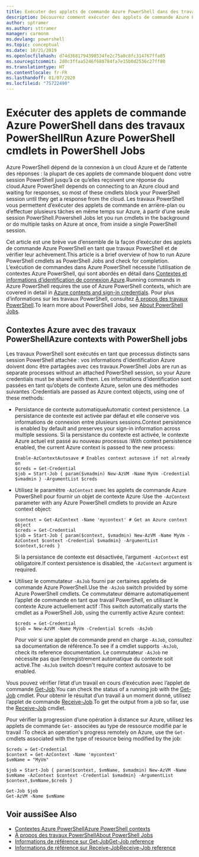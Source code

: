 ```yaml
---
title: Exécuter des applets de commande Azure PowerShell dans des travaux PowerShell
description: Découvrez comment exécuter des applets de commande Azure PowerShell en parallèle ou en tant que tâches en arrière-plan, en utilisant -AsJob et Start-Job.
author: sptramer
ms.author: sttramer
manager: carmonm
ms.devlang: powershell
ms.topic: conceptual
ms.date: 10/21/2019
ms.openlocfilehash: d74d3681794398534fe2c75a0c8fc314767ffa85
ms.sourcegitcommit: 2d0c3ffaa5246f680784fa7e15b0d2536c27ff80
ms.translationtype: HT
ms.contentlocale: fr-FR
ms.lasthandoff: 01/07/2020
ms.locfileid: "75722490"
---
```

# <a name="run-azure-powershell-cmdlets-in-powershell-jobs"></a><span data-ttu-id="fc241-103">Exécuter des applets de commande Azure PowerShell dans des travaux PowerShell</span><span class="sxs-lookup"><span data-stu-id="fc241-103">Run Azure PowerShell cmdlets in PowerShell Jobs</span></span>

<span data-ttu-id="fc241-104">Azure PowerShell dépend de la connexion à un cloud Azure et de l’attente des réponses : la plupart de ces applets de commande bloquent donc votre session PowerShell jusqu’à ce qu’elles reçoivent une réponse du cloud.</span><span class="sxs-lookup"><span data-stu-id="fc241-104">Azure PowerShell depends on connecting to an Azure cloud and waiting for responses, so most of these cmdlets block your PowerShell session until they get a response from the cloud.</span></span>
<span data-ttu-id="fc241-105">Les travaux PowerShell vous permettent d’exécuter des applets de commande en arrière-plan ou d’effectuer plusieurs tâches en même temps sur Azure, à partir d’une seule session PowerShell.</span><span class="sxs-lookup"><span data-stu-id="fc241-105">Powershell Jobs let you run cmdlets in the background or do multiple tasks on Azure at once, from inside a single PowerShell session.</span></span>

<span data-ttu-id="fc241-106">Cet article est une brève vue d’ensemble de la façon d’exécuter des applets de commande Azure PowerShell en tant que travaux PowerShell et de vérifier leur achèvement.</span><span class="sxs-lookup"><span data-stu-id="fc241-106">This article is a brief overview of how to run Azure PowerShell cmdlets as PowerShell Jobs and check for completion.</span></span> <span data-ttu-id="fc241-107">L’exécution de commandes dans Azure PowerShell nécessite l’utilisation de contextes Azure PowerShell, qui sont abordés en détail dans [Contextes et informations d’identification de connexion Azure](context-persistence.md).</span><span class="sxs-lookup"><span data-stu-id="fc241-107">Running commands in Azure PowerShell requires the use of Azure PowerShell contexts, which are covered in detail in [Azure contexts and sign-in credentials](context-persistence.md).</span></span>
<span data-ttu-id="fc241-108">Pour plus d’informations sur les travaux PowerShell, consultez [À propos des travaux PowerShell](/powershell/module/microsoft.powershell.core/about/about_jobs).</span><span class="sxs-lookup"><span data-stu-id="fc241-108">To learn more about PowerShell Jobs, see [About PowerShell Jobs](/powershell/module/microsoft.powershell.core/about/about_jobs).</span></span>

## <a name="azure-contexts-with-powershell-jobs"></a><span data-ttu-id="fc241-109">Contextes Azure avec des travaux PowerShell</span><span class="sxs-lookup"><span data-stu-id="fc241-109">Azure contexts with PowerShell jobs</span></span>

<span data-ttu-id="fc241-110">Les travaux PowerShell sont exécutés en tant que processus distincts sans session PowerShell attachée : vos informations d’identification Azure doivent donc être partagées avec ces travaux.</span><span class="sxs-lookup"><span data-stu-id="fc241-110">PowerShell Jobs are run as separate processes without an attached PowerShell session, so your Azure credentials must be shared with them.</span></span> <span data-ttu-id="fc241-111">Les informations d’identification sont passées en tant qu’objets de contexte Azure, selon une des méthodes suivantes :</span><span class="sxs-lookup"><span data-stu-id="fc241-111">Credentials are passed as Azure context objects, using one of these methods:</span></span>

* <span data-ttu-id="fc241-112">Persistance de contexte automatique</span><span class="sxs-lookup"><span data-stu-id="fc241-112">Automatic context persistence.</span></span> <span data-ttu-id="fc241-113">La persistance de contexte est activée par défaut et elle conserve vos informations de connexion entre plusieurs sessions.</span><span class="sxs-lookup"><span data-stu-id="fc241-113">Context persistence is enabled by default and preserves your sign-in information across multiple sessions.</span></span> <span data-ttu-id="fc241-114">Si la persistance du contexte est activée, le contexte Azure actuel est passé au nouveau processus :</span><span class="sxs-lookup"><span data-stu-id="fc241-114">With context persistence enabled, the current Azure context is passed to the new process:</span></span>

  ```azurepowershell-interactive
  Enable-AzContextAutosave # Enables context autosave if not already on
  $creds = Get-Credential
  $job = Start-Job { param($vmadmin) New-AzVM -Name MyVm -Credential $vmadmin } -ArgumentList $creds
  ```

* <span data-ttu-id="fc241-115">Utilisez le paramètre `-AzContext` avec les applets de commande Azure PowerShell pour fournir un objet de contexte Azure :</span><span class="sxs-lookup"><span data-stu-id="fc241-115">Use the `-AzContext` parameter with any Azure PowerShell cmdlets to provide an Azure context object:</span></span>

  ```azurepowershell-interactive
  $context = Get-AzContext -Name 'mycontext' # Get an Azure context object
  $creds = Get-Credential
  $job = Start-Job { param($context, $vmadmin) New-AzVM -Name MyVm -AzContext $context -Credential $vmadmin} -ArgumentList $context,$creds }
  ```

  <span data-ttu-id="fc241-116">Si la persistance de contexte est désactivée, l’argument `-AzContext` est obligatoire.</span><span class="sxs-lookup"><span data-stu-id="fc241-116">If context persistence is disabled, the `-AzContext` argument is required.</span></span>

* <span data-ttu-id="fc241-117">Utilisez le commutateur `-AsJob` fourni par certaines applets de commande Azure PowerShell.</span><span class="sxs-lookup"><span data-stu-id="fc241-117">Use the `-AsJob` switch provided by some Azure PowerShell cmdlets.</span></span> <span data-ttu-id="fc241-118">Ce commutateur démarre automatiquement l’applet de commande en tant que travail PowerShell, en utilisant le contexte Azure actuellement actif :</span><span class="sxs-lookup"><span data-stu-id="fc241-118">This switch automatically starts the cmdlet as a PowerShell Job, using the currently active Azure context:</span></span>

  ```azurepowershell-interactive
  $creds = Get-Credential
  $job = New-AzVM -Name MyVm -Credential $creds -AsJob
  ```

  <span data-ttu-id="fc241-119">Pour voir si une applet de commande prend en charge `-AsJob`, consultez sa documentation de référence.</span><span class="sxs-lookup"><span data-stu-id="fc241-119">To see if a cmdlet supports `-AsJob`, check its reference documentation.</span></span> <span data-ttu-id="fc241-120">Le commutateur `-AsJob` ne nécessite pas que l’enregistrement automatique du contexte soit activé.</span><span class="sxs-lookup"><span data-stu-id="fc241-120">The `-AsJob` switch doesn't require context autosave to be enabled.</span></span>

<span data-ttu-id="fc241-121">Vous pouvez vérifier l’état d’un travail en cours d’exécution avec l’applet de commande [Get-Job](/powershell/module/microsoft.powershell.core/get-job).</span><span class="sxs-lookup"><span data-stu-id="fc241-121">You can check the status of a running job with the [Get-Job](/powershell/module/microsoft.powershell.core/get-job) cmdlet.</span></span> <span data-ttu-id="fc241-122">Pour obtenir le résultat d’un travail à un moment donné, utilisez l’applet de commande [Receive-Job](/powershell/module/microsoft.powershell.core/receive-job).</span><span class="sxs-lookup"><span data-stu-id="fc241-122">To get the output from a job so far, use the [Receive-Job](/powershell/module/microsoft.powershell.core/receive-job) cmdlet.</span></span>

<span data-ttu-id="fc241-123">Pour vérifier la progression d’une opération à distance sur Azure, utilisez les applets de commande `Get-` associées au type de ressource modifié par le travail :</span><span class="sxs-lookup"><span data-stu-id="fc241-123">To check an operation's progress remotely on Azure, use the `Get-` cmdlets associated with the type of resource being modified by the job:</span></span>

```azurepowershell-interactive
$creds = Get-Credential
$context = Get-AzContext -Name 'mycontext'
$vmName = "MyVm"

$job = Start-Job { param($context, $vmName, $vmadmin) New-AzVM -Name $vmName -AzContext $context -Credential $vmadmin} -ArgumentList $context,$vmName,$creds }

Get-Job $job
Get-AzVM -Name $vmName
```

## <a name="see-also"></a><span data-ttu-id="fc241-124">Voir aussi</span><span class="sxs-lookup"><span data-stu-id="fc241-124">See Also</span></span>

* [<span data-ttu-id="fc241-125">Contextes Azure PowerShell</span><span class="sxs-lookup"><span data-stu-id="fc241-125">Azure PowerShell contexts</span></span>](context-persistence.md)
* [<span data-ttu-id="fc241-126">À propos des travaux PowerShell</span><span class="sxs-lookup"><span data-stu-id="fc241-126">About PowerShell Jobs</span></span>](/powershell/module/microsoft.powershell.core/about/about_jobs)
* [<span data-ttu-id="fc241-127">Informations de référence sur Get-Job</span><span class="sxs-lookup"><span data-stu-id="fc241-127">Get-Job reference</span></span>](/powershell/module/microsoft.powershell.core/get-job)
* [<span data-ttu-id="fc241-128">Informations de référence sur Receive-Job</span><span class="sxs-lookup"><span data-stu-id="fc241-128">Receive-Job reference</span></span>](/powershell/module/microsoft.powershell.core/receive-job)
